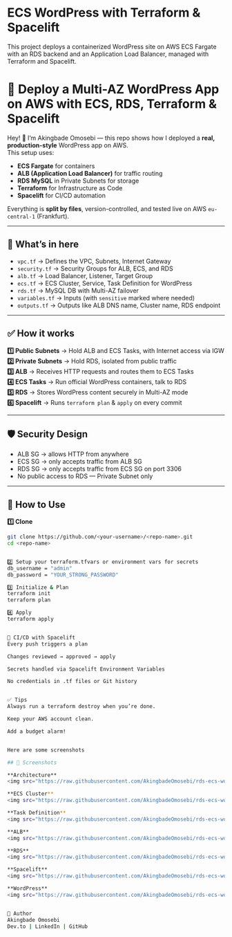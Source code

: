 # ECS WordPress with Terraform & Spacelift

This project deploys a containerized WordPress site on AWS ECS Fargate with an RDS backend and an Application Load Balancer, managed with Terraform and Spacelift.
# 🚀 Deploy a Multi-AZ WordPress App on AWS with ECS, RDS, Terraform & Spacelift

Hey! 👋 I’m Akingbade Omosebi — this repo shows how I deployed a **real, production-style** WordPress app on AWS.  
This setup uses:
- **ECS Fargate** for containers
- **ALB (Application Load Balancer)** for traffic routing
- **RDS MySQL** in Private Subnets for storage
- **Terraform** for Infrastructure as Code
- **Spacelift** for CI/CD automation

Everything is **split by files**, version-controlled, and tested live on AWS `eu-central-1` (Frankfurt).

---

## 📌 **What’s in here**

- `vpc.tf` → Defines the VPC, Subnets, Internet Gateway
- `security.tf` → Security Groups for ALB, ECS, and RDS
- `alb.tf` → Load Balancer, Listener, Target Group
- `ecs.tf` → ECS Cluster, Service, Task Definition for WordPress
- `rds.tf` → MySQL DB with Multi-AZ failover
- `variables.tf` → Inputs (with `sensitive` marked where needed)
- `outputs.tf` → Outputs like ALB DNS name, Cluster name, RDS endpoint

---

## ✅ **How it works**

**1️⃣ Public Subnets** → Hold ALB and ECS Tasks, with Internet access via IGW  
**2️⃣ Private Subnets** → Hold RDS, isolated from public traffic  
**3️⃣ ALB** → Receives HTTP requests and routes them to ECS Tasks  
**4️⃣ ECS Tasks** → Run official WordPress containers, talk to RDS  
**5️⃣ RDS** → Stores WordPress content securely in Multi-AZ mode  
**6️⃣ Spacelift** → Runs `terraform plan` & `apply` on every commit

---

## 🛡️ **Security Design**

- ALB SG → allows HTTP from anywhere
- ECS SG → only accepts traffic from ALB SG
- RDS SG → only accepts traffic from ECS SG on port 3306
- No public access to RDS — Private Subnet only

---

## 📌 **How to Use**

**1️⃣ Clone**
```bash
git clone https://github.com/<your-username>/<repo-name>.git
cd <repo-name>


2️⃣ Setup your terraform.tfvars or environment vars for secrets
db_username = "admin"
db_password = "YOUR_STRONG_PASSWORD"

3️⃣ Initialize & Plan
terraform init
terraform plan

4️⃣ Apply
terraform apply


🚦 CI/CD with Spacelift
Every push triggers a plan

Changes reviewed → approved → apply

Secrets handled via Spacelift Environment Variables

No credentials in .tf files or Git history


✅ Tips
Always run a terraform destroy when you’re done.

Keep your AWS account clean.

Add a budget alarm!


Here are some screenshots

## 📸 Screenshots

**Architecture**  
<img src="https://raw.githubusercontent.com/AkingbadeOmosebi/rds-ecs-wordpress-terraform/main/screenshots/architecture.png" alt="Architecture Diagram" width="800"/>

**ECS Cluster**  
<img src="https://raw.githubusercontent.com/AkingbadeOmosebi/rds-ecs-wordpress-terraform/main/screenshots/cluster.png" alt="ECS Cluster" width="800"/>

**Task Definition**  
<img src="https://raw.githubusercontent.com/AkingbadeOmosebi/rds-ecs-wordpress-terraform/main/screenshots/task.png" alt="Task Definition" width="800"/>

**ALB**  
<img src="https://raw.githubusercontent.com/AkingbadeOmosebi/rds-ecs-wordpress-terraform/main/screenshots/alb.png" alt="ALB" width="800"/>

**RDS**  
<img src="https://raw.githubusercontent.com/AkingbadeOmosebi/rds-ecs-wordpress-terraform/main/screenshots/rds.png" alt="RDS" width="800"/>

**Spacelift**  
<img src="https://raw.githubusercontent.com/AkingbadeOmosebi/rds-ecs-wordpress-terraform/main/screenshots/spacelift.png" alt="Spacelift" width="800"/>

**WordPress**  
<img src="https://raw.githubusercontent.com/AkingbadeOmosebi/rds-ecs-wordpress-terraform/main/screenshots/wps.png" alt="WordPress" width="800"/>


🫡 Author
Akingbade Omosebi
Dev.to | LinkedIn | GitHub